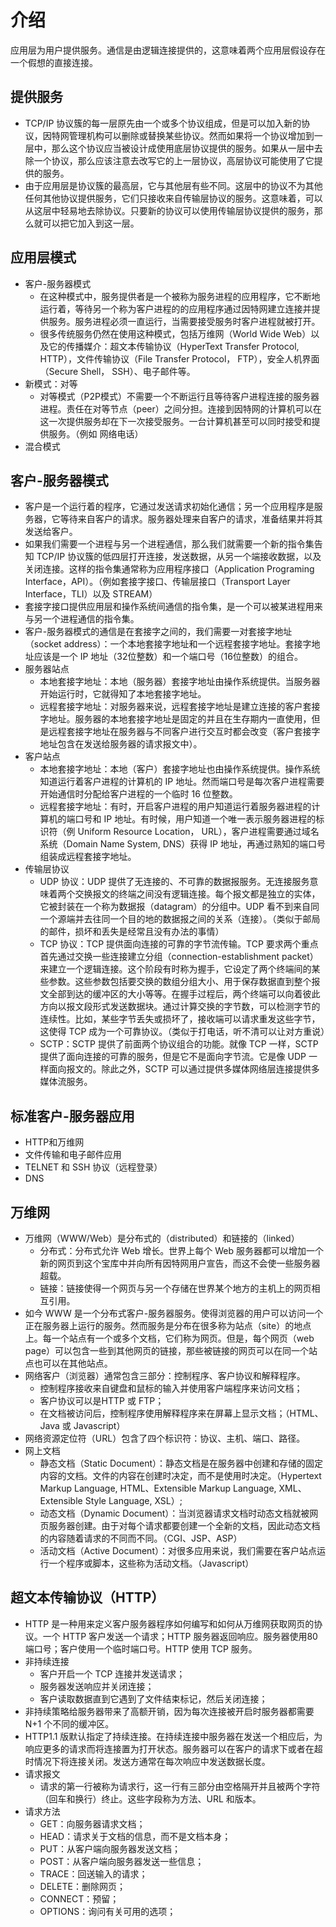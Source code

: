 # 介绍
应用层为用户提供服务。通信是由逻辑连接提供的，这意味着两个应用层假设存在一个假想的直接连接。

## 提供服务
+ TCP/IP 协议簇的每一层原先由一个或多个协议组成，但是可以加入新的协议，因特网管理机构可以删除或替换某些协议。然而如果将一个协议增加到一层中，那么这个协议应当被设计成使用底层协议提供的服务。如果从一层中去除一个协议，那么应该注意去改写它的上一层协议，高层协议可能使用了它提供的服务。
+ 由于应用层是协议簇的最高层，它与其他层有些不同。这层中的协议不为其他任何其他协议提供服务，它们只接收来自传输层协议的服务。这意味着，可以从这层中轻易地去除协议。只要新的协议可以使用传输层协议提供的服务，那么就可以把它加入到这一层。

## 应用层模式
+ 客户-服务器模式
  + 在这种模式中，服务提供者是一个被称为服务进程的应用程序，它不断地运行着，等待另一个称为客户进程的的应用程序通过因特网建立连接并提供服务。服务进程必须一直运行，当需要接受服务时客户进程就被打开。
  + 很多传统服务仍然在使用这种模式，包括万维网（World Wide Web）以及它的传播媒介：超文本传输协议（HyperText Transfer Protocol, HTTP），文件传输协议（File Transfer Protocol， FTP），安全人机界面（Secure Shell， SSH）、电子邮件等。
+ 新模式：对等
  + 对等模式（P2P模式）不需要一个不断运行且等待客户进程连接的服务器进程。责任在对等节点（peer）之间分担。连接到因特网的计算机可以在这一次提供服务却在下一次接受服务。一台计算机甚至可以同时接受和提供服务。（例如 网络电话）
+ 混合模式

## 客户-服务器模式
+ 客户是一个运行着的程序，它通过发送请求初始化通信；另一个应用程序是服务器，它等待来自客户的请求。服务器处理来自客户的请求，准备结果并将其发送给客户。
+ 如果我们需要一个进程与另一个进程通信，那么我们就需要一个新的指令集告知 TCP/IP 协议簇的低四层打开连接，发送数据，从另一个端接收数据，以及关闭连接。这样的指令集通常称为应用程序接口（Application Programing Interface，API）。（例如套接字接口、传输层接口（Transport Layer Interface，TLI）以及 STREAM）
+ 套接字接口提供应用层和操作系统间通信的指令集，是一个可以被某进程用来与另一个进程通信的指令集。
+ 客户-服务器模式的通信是在套接字之间的，我们需要一对套接字地址（socket address）：一个本地套接字地址和一个远程套接字地址。套接字地址应该是一个 IP 地址（32位整数）和一个端口号（16位整数）的组合。
+ 服务器站点
  + 本地套接字地址：本地（服务器）套接字地址由操作系统提供。当服务器开始运行时，它就得知了本地套接字地址。
  + 远程套接字地址：对服务器来说，远程套接字地址是建立连接的客户套接字地址。服务器的本地套接字地址是固定的并且在生存期内一直使用，但是远程套接字地址在服务器与不同客户进行交互时都会改变（客户套接字地址包含在发送给服务器的请求报文中）。
+ 客户站点
  + 本地套接字地址：本地（客户）套接字地址也由操作系统提供。操作系统知道运行着客户进程的计算机的 IP 地址。然而端口号是每次客户进程需要开始通信时分配给客户进程的一个临时 16 位整数。
  + 远程套接字地址：有时，开启客户进程的用户知道运行着服务器进程的计算机的端口号和 IP 地址。有时候，用户知道一个唯一表示服务器进程的标识符（例 Uniform Resource Location， URL），客户进程需要通过域名系统（Domain Name System, DNS）获得 IP 地址，再通过熟知的端口号组装成远程套接字地址。
+ 传输层协议
  + UDP 协议：UDP 提供了无连接的、不可靠的数据报服务。无连接服务意味着两个交换报文的终端之间没有逻辑连接。每个报文都是独立的实体，它被封装在一个称为数据报（datagram）的分组中。UDP 看不到来自同一个源端并去往同一个目的地的数据报之间的关系（连接）。（类似于邮局的邮件，损坏和丢失是经常且没有办法的事情）
  + TCP 协议：TCP 提供面向连接的可靠的字节流传输。TCP 要求两个重点首先通过交换一些连接建立分组（connection-establishment packet）来建立一个逻辑连接。这个阶段有时称为握手，它设定了两个终端间的某些参数。这些参数包括要交换的数组分组大小、用于保存数据直到整个报文全部到达的缓冲区的大小等等。在握手过程后，两个终端可以向着彼此方向以报文段形式发送数据块。通过计算交换的字节数，可以检测字节的连续性。比如，某些字节丢失或损坏了，接收端可以请求重发这些字节，这使得 TCP 成为一个可靠协议。（类似于打电话，听不清可以让对方重说）
  + SCTP：SCTP 提供了前面两个协议组合的功能。就像 TCP 一样，SCTP 提供了面向连接的可靠的服务，但是它不是面向字节流。它是像 UDP 一样面向报文的。除此之外，SCTP 可以通过提供多媒体网络层连接提供多媒体流服务。

## 标准客户-服务器应用
+ HTTP和万维网
+ 文件传输和电子邮件应用
+ TELNET 和 SSH 协议（远程登录）
+ DNS

## 万维网
+ 万维网（WWW/Web）是分布式的（distributed）和链接的（linked）
  + 分布式：分布式允许 Web 增长。世界上每个 Web 服务器都可以增加一个新的网页到这个宝库中并向所有因特网用户宣告，而这不会使一些服务器超载。
  + 链接：链接使得一个网页与另一个存储在世界某个地方的主机上的网页相互引用。
+ 如今 WWW 是一个分布式客户-服务器服务。使得浏览器的用户可以访问一个正在服务器上运行的服务。然而服务是分布在很多称为站点（site）的地点上。每一个站点有一个或多个文档，它们称为网页。但是，每个网页（web page）可以包含一些到其他网页的链接，那些被链接的网页可以在同一个站点也可以在其他站点。
+ 网络客户（浏览器）通常包含三部分：控制程序、客户协议和解释程序。
  + 控制程序接收来自键盘和鼠标的输入并使用客户端程序来访问文档；
  + 客户协议可以是HTTP 或 FTP；
  + 在文档被访问后，控制程序使用解释程序来在屏幕上显示文档；（HTML、Java 或 Javascript）
+ 网络资源定位符（URL）包含了四个标识符：协议、主机、端口、路径。
+ 网上文档
  + 静态文档（Static Document）：静态文档是在服务器中创建和存储的固定内容的文档。文件的内容在创建时决定，而不是使用时决定。（Hypertext Markup Language, HTML、Extensible Markup Language, XML、Extensible Style Language, XSL）;
  + 动态文档（Dynamic Document）：当浏览器请求文档时动态文档就被网页服务器创建。由于对每个请求都要创建一个全新的文档，因此动态文档的内容随着请求的不同而不同。（CGI、JSP、ASP）
  + 活动文档（Active Document）：对很多应用来说，我们需要在客户站点运行一个程序或脚本，这些称为活动文档。（Javascript）

## 超文本传输协议（HTTP）
+ HTTP 是一种用来定义客户服务器程序如何编写和如何从万维网获取网页的协议。一个 HTTP 客户发送一个请求；HTTP 服务器返回响应。服务器使用80端口号；客户使用一个临时端口号。HTTP 使用 TCP 服务。
+ 非持续连接
  + 客户开启一个 TCP 连接并发送请求；
  + 服务器发送响应并关闭连接；
  + 客户读取数据直到它遇到了文件结束标记，然后关闭连接；
+ 非持续策略给服务器带来了高额开销，因为每次连接被开启时服务器都需要 N+1 个不同的缓冲区。
+ HTTP1.1 版默认指定了持续连接。在持续连接中服务器在发送一个相应后，为响应更多的请求而将连接置为打开状态。服务器可以在客户的请求下或者在超时情况下将连接关闭。发送方通常在每次响应中发送数据长度。
+ 请求报文
  + 请求的第一行被称为请求行，这一行有三部分由空格隔开并且被两个字符（回车和换行）终止。这些字段称为方法、URL 和版本。
+ 请求方法
  + GET：向服务器请求文档；
  + HEAD：请求关于文档的信息，而不是文档本身；
  + PUT：从客户端向服务器发送文档；
  + POST：从客户端向服务器发送一些信息；
  + TRACE：回送输入的请求；
  + DELETE：删除网页；
  + CONNECT：预留；
  + OPTIONS：询问有关可用的选项；